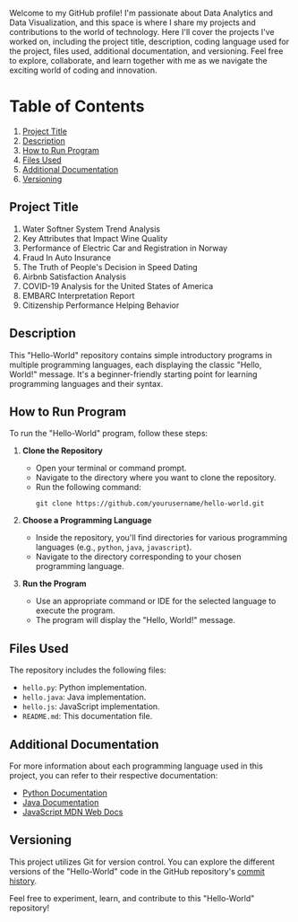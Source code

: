 Welcome to my GitHub profile! I'm passionate about Data Analytics and Data Visualization, and this space is where I share my projects and contributions to the world of technology. Here I'll cover the projects I've worked on, including the project title, description, coding language used for the project, files used, additional documentation, and versioning. Feel free to explore, collaborate, and learn together with me as we navigate the exciting world of coding and innovation.

# Table of Contents
1. [Project Title](#Project-Title)
2. [Description](#description)
3. [How to Run Program](#how-to-run-program)
4. [Files Used](#files-used)
5. [Additional Documentation](#additional-documentation)
6. [Versioning](#versioning)


## **Project Title**
1. Water Softner System Trend Analysis
2. Key Attributes that Impact Wine Quality
3. Performance of Electric Car and Registration in Norway
4. Fraud In Auto Insurance
5. The Truth of People's Decision in Speed Dating
6. Airbnb Satisfaction Analysis
7. COVID-19 Analysis for the United States of America
8. EMBARC Interpretation Report
9. Citizenship Performance Helping Behavior


## **Description**
This "Hello-World" repository contains simple introductory programs in multiple programming languages, each displaying the classic "Hello, World!" message. It's a beginner-friendly starting point for learning programming languages and their syntax.

## **How to Run Program**
To run the "Hello-World" program, follow these steps:

1. **Clone the Repository**
   - Open your terminal or command prompt.
   - Navigate to the directory where you want to clone the repository.
   - Run the following command:
     ```shell
     git clone https://github.com/yourusername/hello-world.git
     ```

2. **Choose a Programming Language**
   - Inside the repository, you'll find directories for various programming languages (e.g., `python`, `java`, `javascript`).
   - Navigate to the directory corresponding to your chosen programming language.

3. **Run the Program**
   - Use an appropriate command or IDE for the selected language to execute the program.
   - The program will display the "Hello, World!" message.

## **Files Used**
The repository includes the following files:

- `hello.py`: Python implementation.
- `hello.java`: Java implementation.
- `hello.js`: JavaScript implementation.
- `README.md`: This documentation file.

## **Additional Documentation**
For more information about each programming language used in this project, you can refer to their respective documentation:

- [Python Documentation](https://docs.python.org/3/)
- [Java Documentation](https://docs.oracle.com/en/java/)
- [JavaScript MDN Web Docs](https://developer.mozilla.org/en-US/docs/Web/JavaScript)

## **Versioning**
This project utilizes Git for version control. You can explore the different versions of the "Hello-World" code in the GitHub repository's [commit history](https://github.com/yourusername/hello-world/commits).

Feel free to experiment, learn, and contribute to this "Hello-World" repository!
